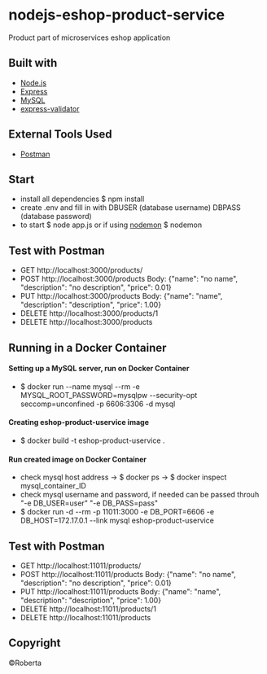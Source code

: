 # nodejs-eshop-product-service

Product part of microservices eshop application

## Built with
* [Node.js](https://nodejs.org/)
* [Express](https://expressjs.com/)
* [MySQL](https://www.mysql.com/)
* [express-validator](https://express-validator.github.io/docs/)

## External Tools Used
* [Postman](https://www.getpostman.com/)

## Start
* install all dependencies $ npm install
* create .env and fill in with DBUSER (database username) DBPASS (database password)
* to start $ node app.js or if using [nodemon](https://nodemon.io/) $ nodemon

## Test with Postman
* GET http://localhost:3000/products/
* POST http://localhost:3000/products Body: {"name": "no name", "description": "no description", "price": 0.01}
* PUT http://localhost:3000/products Body: {"name": "name", "description": "description", "price": 1.00}
* DELETE http://localhost:3000/products/1
* DELETE http://localhost:3000/products 

## Running in a Docker Container
#### Setting up a MySQL server, run on Docker Container
* $ docker run --name mysql --rm -e MYSQL_ROOT_PASSWORD=mysqlpw --security-opt seccomp=unconfined -p 6606:3306 -d mysql

#### Creating eshop-product-uservice image
* $ docker build -t eshop-product-uservice .

#### Run created image on Docker Container 
* check mysql host address -> $ docker ps -> $ docker inspect mysql_container_ID
* check mysql username and password, if needed can be passed throuh "-e DB_USER=user" "-e DB_PASS=pass"
* $ docker run -d --rm -p 11011:3000 -e DB_PORT=6606 -e DB_HOST=172.17.0.1 --link mysql eshop-product-uservice

## Test with Postman
* GET http://localhost:11011/products/
* POST http://localhost:11011/products Body: {"name": "no name", "description": "no description", "price": 0.01}
* PUT http://localhost:11011/products Body: {"name": "name", "description": "description", "price": 1.00}
* DELETE http://localhost:11011/products/1
* DELETE http://localhost:11011/products 

## Copyright
©Roberta
